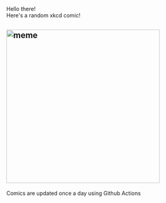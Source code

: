 Hello there! <br>Here's a random xkcd comic!<br>
## <img src="https://imgs.xkcd.com/comics/bun.png" alt="meme" width="400"/><br>
Comics are updated once a day using Github Actions